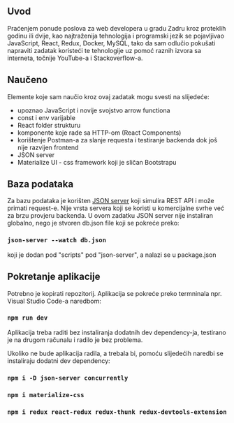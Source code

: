 ## Uvod

Praćenjem ponude poslova za web developera u gradu Zadru kroz proteklih godinu ili dvije, kao najtraženija tehnologija i programski jezik se pojavljivao JavaScript, React, Redux, Docker, MySQL, tako da sam odlučio pokušati napraviti zadatak koristeći te tehnologije uz pomoć raznih izvora sa interneta, točnije YouTube-a i Stackoverflow-a.

## Naučeno

Elemente koje sam naučio kroz ovaj zadatak mogu svesti na slijedeće:

- upoznao JavaScript i novije svojstvo arrow functiona
- const i env varijable
- React folder strukturu
- komponente koje rade sa HTTP-om (React Components)
- korištenje Postman-a za slanje requesta i testiranje backenda dok još nije razvijen frontend
- JSON server
- Materialize UI - css framework koji je sličan Bootstrapu

## Baza podataka

Za bazu podataka je korišten [JSON server](https://github.com/typicode/json-server) koji simulira REST API i može primati request-e. Nije vrsta servera koji se koristi u komercijalne svrhe već za brzu provjeru backenda. U ovom zadatku JSON server nije instaliran globalno, nego je stvoren db.json file koji se pokreće preko:

### `json-server --watch db.json`

koji je dodan pod "scripts" pod "json-server", a nalazi se u package.json

## Pokretanje aplikacije

Potrebno je kopirati repozitorij. Aplikacija se pokreće preko termninala npr. Visual Studio Code-a naredbom:

### `npm run dev`

Aplikacija treba raditi bez instaliranja dodatnih dev dependency-ja, testirano je na drugom računalu i radilo je bez problema.

Ukoliko ne bude aplikacija radila, a trebala bi, pomoću slijedećih naredbi se instaliraju dodatni dev dependency:

### `npm i -D json-server concurrently`

### `npm i materialize-css`

### `npm i redux react-redux redux-thunk redux-devtools-extension`
